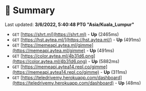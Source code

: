 # 📖 Summary
Last updated: **3/6/2022, 5:40:48 PTG "Asia/Kuala_Lumpur"**

- `GET` [https://shrt.ml](https://shrt.ml) - **Up** (2465ms)
- `GET` [https://hst.aytea.ml/](https://hst.aytea.ml/) - **Up** (491ms)
- `GET` [https://memeapi.aytea.ml/gimme](https://memeapi.aytea.ml/gimme) - **Up** (491ms)
- `GET` [https://color.aytea.ml/4b31d6.png](https://color.aytea.ml/4b31d6.png) - **Up** (5882ms)
- `GET` [https://memeapi.aytea14.repl.co/gimme](https://memeapi.aytea14.repl.co/gimme) - **Up** (311ms)
- `GET` [https://teledrivemy.herokuapp.com/dashboard](https://teledrivemy.herokuapp.com/dashboard) - **Up** (48ms)

